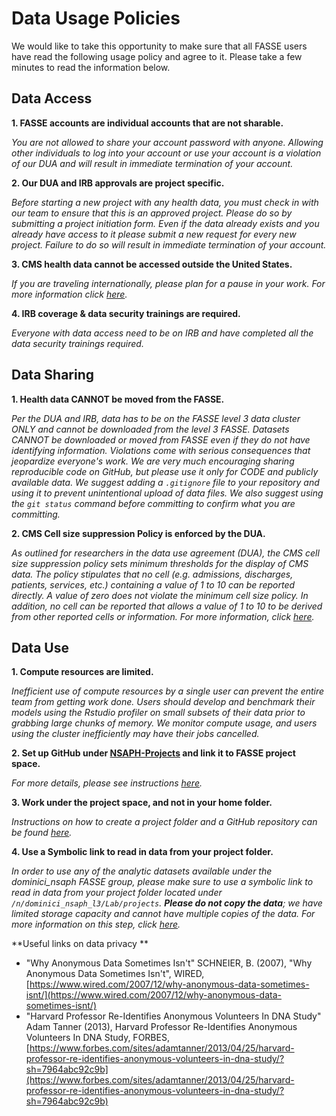 # Data Usage Policies

We would like to take this opportunity to make sure that all FASSE users have read the following
usage policy and agree to it. Please take a few minutes to read the information below.

## Data Access

**1. FASSE accounts are individual accounts that are not sharable.**

*You are not allowed to share your account password with anyone. Allowing other individuals to log into your account or use your account is a violation of our DUA and will result in immediate termination of your account.*

**2. Our DUA and IRB approvals are project specific.**

*Before starting a new project with any health data, you must check in with our team to ensure that this is an approved project. Please do so by submitting a project initiation form. Even if the data already exists and you already have access to it please submit a new request for every new project. Failure to do so will result in immediate termination of your account.*

**3. CMS health data cannot be accessed outside the United States.**

*If you are traveling internationally, please plan for a pause in your work. For more information click [*here*](https://resdac.org/articles/cms-non-us-based-researcher-policy).*

**4. IRB coverage & data security trainings are required.**

*Everyone with data access need to be on IRB and have completed all the data security trainings required.*

## Data Sharing

**1. Health data CANNOT be moved from the FASSE.**

*Per the DUA and IRB, data has to be on the FASSE level 3 data cluster ONLY and cannot be 
downloaded from the level 3 FASSE. Datasets CANNOT be downloaded or moved from FASSE even if they do not have identifying information. Violations come with serious consequences that jeopardize everyone's work. We are very much encouraging sharing reproducible code on GitHub, but please use 
it only for CODE and publicly available data. We suggest adding a `.gitignore` file to your 
repository and using it to prevent unintentional upload of data files. We also suggest using 
the `git status` command before committing to confirm what you are committing.*

**2. CMS Cell size suppression Policy is enforced by the DUA.**

*As outlined for researchers in the data use agreement (DUA), the CMS cell size suppression policy sets minimum thresholds for the display of CMS data. The policy stipulates that no cell (e.g. admissions, discharges, patients, services, etc.) containing a value of 1 to 10 can be reported directly. A value of zero does not violate the minimum cell size policy. In addition, no cell can be reported that allows a value of 1 to 10 to be derived from other reported cells or information. For more information, click [*here*](https://resdac.org/articles/cms-cell-size-suppression-policy).*

## Data Use

**1. Compute resources are limited.**

*Inefficient use of compute resources by a single user can prevent the entire team from getting work done. Users should develop and benchmark their models using the Rstudio profiler on small subsets of their data prior to grabbing large chunks of memory. We monitor compute usage, and users using the cluster inefficiently may have their jobs cancelled.*

**2. Set up GitHub under [NSAPH-Projects](https://github.com/orgs/NSAPH-Projects) and link it to FASSE project space.**

*For more details, please see instructions [here](https://nsaph.github.io/handbook/fasse.html#step-4-create-a-git-repository-on-github).*

**3. Work under the project space, and not in your home folder.**

*Instructions on how to create a project folder and a GitHub repository can be found [*here*](https://nsaph.github.io/handbook/fasse.html#step-3-project-workspace).*

**4. Use a Symbolic link to read in data from your project folder.**

*In order to use any of the analytic datasets available under the dominici_nsaph FASSE group, please make sure to use a symbolic link to read in data from your project folder located under `/n/dominici_nsaph_l3/Lab/projects`. **Please do not copy the data**; we have limited storage capacity and cannot have multiple copies of the data. For more information on this step, click [here](https://nsaph.github.io/handbook/fasse.html#step-5-analytic-data).*

**Useful links on data privacy **
- "Why Anonymous Data Sometimes Isn't" 
SCHNEIER, B. (2007), "Why Anonymous Data Sometimes Isn't", WIRED, [https://www.wired.com/2007/12/why-anonymous-data-sometimes-isnt/](https://www.wired.com/2007/12/why-anonymous-data-sometimes-isnt/) 
- "Harvard Professor Re-Identifies Anonymous Volunteers In DNA Study"
Adam Tanner (2013), Harvard Professor Re-Identifies Anonymous Volunteers In DNA Study, FORBES, [https://www.forbes.com/sites/adamtanner/2013/04/25/harvard-professor-re-identifies-anonymous-volunteers-in-dna-study/?sh=7964abc92c9b](https://www.forbes.com/sites/adamtanner/2013/04/25/harvard-professor-re-identifies-anonymous-volunteers-in-dna-study/?sh=7964abc92c9b)
